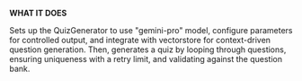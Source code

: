 **WHAT IT DOES**

Sets up the QuizGenerator to use "gemini-pro" model, configure parameters for controlled output, and integrate with vectorstore for context-driven question generation. Then, generates a quiz by looping through questions, ensuring uniqueness with a retry limit, and validating against the question bank.

